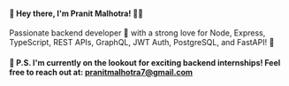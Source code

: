 #### 👋 Hey there, I'm Pranit Malhotra! 👨‍💻
Passionate backend developer 🚀 with a strong love for Node, Express, TypeScript, REST APIs, GraphQL, JWT Auth, PostgreSQL, and FastAPI! 🌟

#### 📢 P.S. I'm currently on the lookout for exciting backend internships! Feel free to reach out at: pranitmalhotra7@gmail.com
